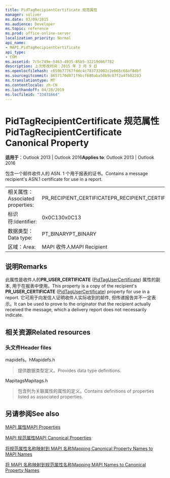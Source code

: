 ```yaml
---
title: PidTagRecipientCertificate 规范属性
manager: soliver
ms.date: 03/09/2015
ms.audience: Developer
ms.topic: reference
ms.prod: office-online-server
localization_priority: Normal
api_name:
- MAPI.PidTagRecipientCertificate
api_type:
- COM
ms.assetid: 7c5c749e-5463-4935-85b5-32219d06f782
description: 上次修改时间：2015 年 3 月 9 日
ms.openlocfilehash: c659b77767fddc4c783732082c2eb65c68af8dbf
ms.sourcegitcommit: 8657170d071f9bcf680aba50b9c07f2a4fb82283
ms.translationtype: MT
ms.contentlocale: zh-CN
ms.lasthandoff: 04/28/2019
ms.locfileid: "33431664"
---
```

# <a name="pidtagrecipientcertificate-canonical-property"></a><span data-ttu-id="437f4-103">PidTagRecipientCertificate 规范属性</span><span class="sxs-lookup"><span data-stu-id="437f4-103">PidTagRecipientCertificate Canonical Property</span></span>

  
  
<span data-ttu-id="437f4-104">**适用于**：Outlook 2013 | Outlook 2016</span><span class="sxs-lookup"><span data-stu-id="437f4-104">**Applies to**: Outlook 2013 | Outlook 2016</span></span> 
  
<span data-ttu-id="437f4-105">包含一个邮件收件人的 ASN. 1 个用于报表的证书。</span><span class="sxs-lookup"><span data-stu-id="437f4-105">Contains a message recipient's ASN.1 certificate for use in a report.</span></span>
  
|||
|:-----|:-----|
|<span data-ttu-id="437f4-106">相关属性：</span><span class="sxs-lookup"><span data-stu-id="437f4-106">Associated properties:</span></span>  <br/> |<span data-ttu-id="437f4-107">PR_RECIPIENT_CERTIFICATE</span><span class="sxs-lookup"><span data-stu-id="437f4-107">PR_RECIPIENT_CERTIFICATE</span></span>  <br/> |
|<span data-ttu-id="437f4-108">标识符:</span><span class="sxs-lookup"><span data-stu-id="437f4-108">Identifier:</span></span>  <br/> |<span data-ttu-id="437f4-109">0x0C13</span><span class="sxs-lookup"><span data-stu-id="437f4-109">0x0C13</span></span>  <br/> |
|<span data-ttu-id="437f4-110">数据类型：</span><span class="sxs-lookup"><span data-stu-id="437f4-110">Data type:</span></span>  <br/> |<span data-ttu-id="437f4-111">PT_BINARY</span><span class="sxs-lookup"><span data-stu-id="437f4-111">PT_BINARY</span></span>  <br/> |
|<span data-ttu-id="437f4-112">区域：</span><span class="sxs-lookup"><span data-stu-id="437f4-112">Area:</span></span>  <br/> |<span data-ttu-id="437f4-113">MAPI 收件人</span><span class="sxs-lookup"><span data-stu-id="437f4-113">MAPI Recipient</span></span>  <br/> |
   
## <a name="remarks"></a><span data-ttu-id="437f4-114">说明</span><span class="sxs-lookup"><span data-stu-id="437f4-114">Remarks</span></span>

<span data-ttu-id="437f4-115">此属性是收件人的**PR_USER_CERTIFICATE** ([PidTagUserCertificate](pidtagusercertificate-canonical-property.md)) 属性的副本, 用于在报表中使用。</span><span class="sxs-lookup"><span data-stu-id="437f4-115">This property is a copy of the recipient's **PR_USER_CERTIFICATE** ([PidTagUserCertificate](pidtagusercertificate-canonical-property.md)) property for use in a report.</span></span> <span data-ttu-id="437f4-116">它可用于向发信人证明收件人实际收到的邮件, 但传递报告并不一定表示。</span><span class="sxs-lookup"><span data-stu-id="437f4-116">It can be used to prove to the originator that the recipient actually received the message, which a delivery report does not necessarily indicate.</span></span>
  
## <a name="related-resources"></a><span data-ttu-id="437f4-117">相关资源</span><span class="sxs-lookup"><span data-stu-id="437f4-117">Related resources</span></span>

### <a name="header-files"></a><span data-ttu-id="437f4-118">头文件</span><span class="sxs-lookup"><span data-stu-id="437f4-118">Header files</span></span>

<span data-ttu-id="437f4-119">mapidefs。h</span><span class="sxs-lookup"><span data-stu-id="437f4-119">Mapidefs.h</span></span>
  
> <span data-ttu-id="437f4-120">提供数据类型定义。</span><span class="sxs-lookup"><span data-stu-id="437f4-120">Provides data type definitions.</span></span>
    
<span data-ttu-id="437f4-121">Mapitags</span><span class="sxs-lookup"><span data-stu-id="437f4-121">Mapitags.h</span></span>
  
> <span data-ttu-id="437f4-122">包含列为关联属性的属性的定义。</span><span class="sxs-lookup"><span data-stu-id="437f4-122">Contains definitions of properties listed as associated properties.</span></span>
    
## <a name="see-also"></a><span data-ttu-id="437f4-123">另请参阅</span><span class="sxs-lookup"><span data-stu-id="437f4-123">See also</span></span>



[<span data-ttu-id="437f4-124">MAPI 属性</span><span class="sxs-lookup"><span data-stu-id="437f4-124">MAPI Properties</span></span>](mapi-properties.md)
  
[<span data-ttu-id="437f4-125">MAPI 规范属性</span><span class="sxs-lookup"><span data-stu-id="437f4-125">MAPI Canonical Properties</span></span>](mapi-canonical-properties.md)
  
[<span data-ttu-id="437f4-126">将规范属性名称映射到 MAPI 名称</span><span class="sxs-lookup"><span data-stu-id="437f4-126">Mapping Canonical Property Names to MAPI Names</span></span>](mapping-canonical-property-names-to-mapi-names.md)
  
[<span data-ttu-id="437f4-127">将 MAPI 名称映射到规范属性名称</span><span class="sxs-lookup"><span data-stu-id="437f4-127">Mapping MAPI Names to Canonical Property Names</span></span>](mapping-mapi-names-to-canonical-property-names.md)

